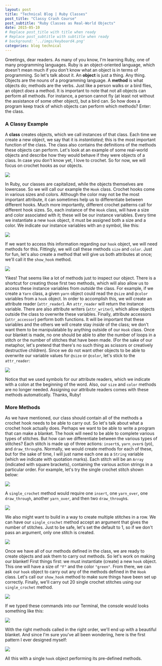 ```yaml
---
layout: post
title: "Technical Blog | Ruby Classes"
post_title: "Classy Crash Course"
post_subtitle: "Ruby Classes as Real-World Objects"
date: 2015-05-10
# Replace post_title with title when ready
# Replace post_subtitle with subtitle when ready
# background: '../imgs/keyboard4.png'
categories: blog technical
---
```


<p>
   Greetings, dear readers. As many of you know, I'm learning Ruby, one of many programming languages. Ruby is an object-oriented language, which doesn't mean much if you don't know what an object is in terms of programming. So let's talk about it. An <b>object</b> is just a thing. Any thing. Objects are the nouns of a programming language. A <b>method</b> is what objects do; methods are the verbs. Just like a person walks or a bird flies, an object <i>does</i> a method. It is important to note that not all objects can perform all methods. For instance, a person cannot fly (at least not without the assistance of some other object), but a bird can. So how does a program keep track of which objects can perform which methods? Enter: the class.
</p>
<h3>A Classy Example</h3>
<p>
  A <b>class</b> creates objects, which we call instances of that class. Each time we create a new object, we say that it is <i>instantiated</i>; this is the most important function of the class. The class also contains the definitions of the methods these objects can perform. Let's look at an example of some real-world objects and describe how they would behave if they were objects of a class. In case you don't know yet, I love to crochet. So for now, we will focus on crochet hooks as our objects.
</p>
<pre><img src="/imgs/hook-class-1.png" /></pre>
<p>
  In Ruby, our classes are capitalized, while the objects themselves are lowercase. So we will call our example the <code>Hook</code> class. Crochet hooks come in various sizes and colors. Although the color may not be the most important attribute, it can sometimes help us to differentiate between different hooks. Much more importantly, different crochet patterns call for different hook sizes. So, each instance of the <code>Hook</code> class, will have a size and color associated with it; these will be our instance variables. Every time we instantiate a new <code>hook</code> object, it must be assigned both a size and a color. We indicate our instance variables with an <code>@</code> symbol, like this:
  <pre><img src="/imgs/hook-class-2.png" /></pre>
  If we want to access this information regarding our <code>hook</code> object, we will need methods for this. Fittingly, we will call these methods <code>size</code> and <code>color</code>. Just for fun, let's also create a method that will give us both attributes at once; we'll call it the <code>show_hook</code> method.
  <pre><img src="/imgs/hook-class-3.png" /></pre>
</p>
<p>
  Yikes! That seems like a lot of methods just to inspect our object. There is a shortcut for creating those first two methods, which will also allow us to access these instance variables from <i>outside</i> the class. For example, if we create a <code>Yarn</code> class, a given <code>yarn</code> object could read the <code>@size</code> and <code>@color</code> variables from a <code>hook</code> object. In order to accomplish this, we will create an attribute reader (<code>attr_reader</code>). An <code>attr_reader</code> will return the instance variable. There are also attribute writers (<code>attr_writer</code>), which allow objects outside the class to overwrite these variables. Finally, attribute accessors (<code>attr_accessor</code>) perform both functions. It will be important that these variables and the others we will create stay <i>inside</i> of the class; we don't want them to be manipulatable by anything outside of our <code>Hook</code> class. Once our blanket is made, no one should be able to alter the number of loops in a stitch or the number of stitches that have been made. (For the sake of our metaphor, let's pretend that there's no such thing as scissors or creatively destructive children). Since we do not want other objects to be able to overwrite our variable values for <code>@size</code> or <code>@color</code>, let's stick to the <code>attr_reader</code>:
  <pre><img src="/imgs/hook-class-4.png" /></pre>
  Notice that we used symbols for our attribute readers, which we indicate with a colon at the beginning of the word. Also, our <code>size</code> and <code>color</code> methods are no longer needed. Assigning our attribute readers comes with these methods automatically. Thanks, Ruby!
</p>
<h3>More Methods</h3>
<p>
  As we have mentioned, our class should contain all of the methods a crochet hook needs to be able to carry out. So let's talk about what a crochet hook actually does. Perhaps we want to be able to write a program that can make a blanket. The hook will need to be able to complete various types of stitches. But how can we differentiate between the various types of stitches? Each stitch is made up of three actions: <code>insert</code>s, <code>yarn_over</code>s (yo), and <code>draw_through</code>s. Normally, we would create methods for each of these, but for the sake of time, I will just name each one as a <code>String</code> variable (which we indicate with quotation marks). Each stitch will be an <code>Array</code> (indicated with square brackets), containing the various action strings in a particular order. For example, let's try the single crochet stitch shown below:
  <pre><img src="/imgs/single-crochet.png" /></pre>
  A <code>single_crochet</code> method would require one <code>insert</code>, one <code>yarn_over</code>, one <code>draw_through</code>, another <code>yarn_over</code>, and then two <code>draw_through</code>s.
  <pre><img src="/imgs/hook-class-5.png" /></pre>
  We also might want to build in a way to create multiple stitches in a row. We can have our <code>single_crochet</code> method accept an argument that gives the number of stitches. Just to be safe, let's set the default to 1, so if we don't pass an argument, only one stitch is created.
  <pre><img src="/imgs/hook-class-6.png" /></pre>
</p>
<p>
  Once we have all of our methods defined in the class, we are ready to create objects and ask them to carry out methods. So let's work on making our blanket! First things first: we must instantiate (create) a new <code>hook</code> object. This one will have a size of <code>"F"</code> and the color <code>"green"</code>. From there, we can ask our <code>hook</code> object to carry out any of the methods defined in the <code>Hook</code> class. Let's call our <code>show_hook</code> method to make sure things have been set up correctly. Finally, we'll carry out 20 single crochet stitches using our <code>single_crochet</code> method.
  <pre><img src="/imgs/hook-class-7.png" /></pre>
  If we typed these commands into our Terminal, the console would looks something like this:
  <pre><img src="/imgs/hook-class-8.png" /></pre>
</p>
<p>
  With the right methods called in the right order, we'll end up with a beautiful blanket. And since I'm sure you've all been wondering, here is the first pattern I ever designed myself:
  <pre><img id="blanket" src="/imgs/onayemi-blanket-1.png" /></pre>
  All this with a single <code>hook</code> object performing its pre-defined methods.
</p>